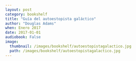 ```yaml
---
layout: post
category: bookshelf
title: "Guía del autoestopista galáctico"
author: "Douglas Adams"
when: Enero 2017
date: 2017-01-01
audiobook: False
image:
  thumbnail: /images/bookshelf/autoestopistagalactico.jpg
  path: /images/bookshelf/autoestopistagalactico.jpg
---
```

